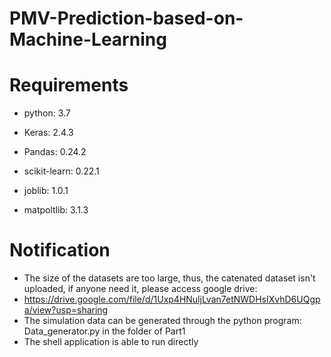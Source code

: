 # PMV-Prediction-based-on-Machine-Learning

# Requirements

- python: 3.7

- Keras: 2.4.3

- Pandas: 0.24.2

- scikit-learn: 0.22.1

- joblib: 1.0.1

- matpoltlib: 3.1.3

# Notification

- The size of the datasets are too large, thus, the catenated dataset isn't uploaded, if anyone need it, please access google drive:
- https://drive.google.com/file/d/1Uxp4HNuljLvan7etNWDHsIXvhD6UQgpa/view?usp=sharing
- The simulation data can be generated through the python program: Data_generator.py in the folder of Part1
- The shell application is able to run directly
